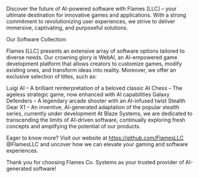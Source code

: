 Discover the future of AI-powered software with Flames [LLC] – your ultimate destination for innovative games and applications. With a strong commitment to revolutionizing user experiences, we strive to deliver immersive, captivating, and purposeful solutions.

Our Software Collection:

Flames [LLC] presents an extensive array of software options tailored to diverse needs. Our crowning glory is WebAI, an AI-empowered game development platform that allows creators to customize games, modify existing ones, and transform ideas into reality. Moreover, we offer an exclusive selection of titles, such as:

Luigi AI – A brilliant reinterpretation of a beloved classic
AI Chess – The ageless strategic game, now enhanced with AI capabilities
Galaxy Defenders – A legendary arcade shooter with an AI-infused twist
Stealth Gear X1 – An inventive, AI-generated adaptation of the popular stealth series, currently under development
At Blaze Systems, we are dedicated to transcending the limits of AI-driven software, continually exploring fresh concepts and amplifying the potential of our products.

Eager to know more? Visit our website at https://github.com/FlamesLLC @FlamesLLC and uncover how we can elevate your gaming and software experiences.

Thank you for choosing Flames Co.  Systems as your trusted provider of AI-generated software!
